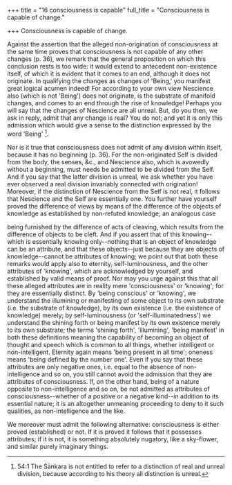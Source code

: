 +++
title = "16 consciousness is capable"
full_title = "Consciousness is capable of change."

+++
Consciousness is capable of change.

Against the assertion that the alleged non-origination of consciousness at the same time proves that consciousness is not capable of any other changes (p. 36), we remark that the general proposition on which this conclusion rests is too wide: it would extend to antecedent non-existence itself, of which it is evident that it comes to an end, although it does not originate. In qualifying the changes as changes of 'Being,' you manifest great logical acumen indeed! For according to your own view Nescience also (which is not 'Being') does not originate, is the substrate of manifold changes, and comes to an end through the rise of knowledge! Perhaps you will say that the changes of Nescience are all unreal. But, do you then, we ask in reply, admit that any change is real? You do not; and yet it is only this admission which would give a sense to the distinction expressed by the word 'Being' [^fn_11].

[^fn_11]: 54:1 The Śānkara is not entitled to refer to a distinction of real and unreal division, because according to his theory all distinction is unreal.

Nor is it true that consciousness does not admit of any division within itself, because it has no beginning (p. 36). For the non-originated Self is divided from the body, the senses, &c., and Nescience also, which is avowedly without a beginning, must needs be admitted to be divided from the Self. And if you say that the latter division is unreal, we ask whether you have ever observed a real division invariably connected with origination! Moreover, if the distinction of Nescience from the Self is not real, it follows that Nescience and the Self are essentially one. You further have yourself proved the difference of views by means of the difference of the objects of knowledge as established by non-refuted knowledge; an analogous case

being furnished by the difference of acts of cleaving, which results from the difference of objects to be cleft. And if you assert that of this knowing--which is essentially knowing only--nothing that is an object of knowledge can be an attribute, and that these objects--just because they are objects of knowledge--cannot be attributes of knowing; we point out that both these remarks would apply also to eternity, self-luminousness, and the other attributes of 'knowing', which are acknowledged by yourself, and established by valid means of proof. Nor may you urge against this that all these alleged attributes are in reality mere 'consciousness' or 'knowing'; for they are essentially distinct. By 'being conscious' or 'knowing', we understand the illumining or manifesting of some object to its own substrate (i.e. the substrate of knowledge), by its own existence (i.e. the existence of knowledge) merely; by self-luminousness (or 'self-illuminatedness') we understand the shining forth or being manifest by its own existence merely to its own substrate; the terms 'shining forth', 'illumining', 'being manifest' in both these definitions meaning the capability of becoming an object of thought and speech which is common to all things, whether intelligent or non-intelligent. Eternity again means 'being present in all time'; oneness means 'being defined by the number one'. Even if you say that these attributes are only negative ones, i.e. equal to the absence of non-intelligence and so on, you still cannot avoid the admission that they are attributes of consciousness. If, on the other hand, being of a nature opposite to non-intelligence and so on, be not admitted as attributes of consciousness--whether of a positive or a negative kind--in addition to its essential nature; it is an altogether unmeaning proceeding to deny to it such qualities, as non-intelligence and the like.

We moreover must admit the following alternative: consciousness is either proved (established) or not. If it is proved it follows that it possesses attributes; if it is not, it is something absolutely nugatory, like a sky-flower, and similar purely imaginary things.

